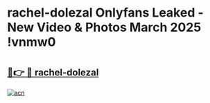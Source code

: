 # rachel-dolezal Onlyfans Leaked - New Video & Photos March 2025 !vnmw0

# <h2><a href="https://q7thfl.iuczelnia.edu.pl?title=rachel-dolezal&ref=vnmw0">🔗👉 🔴 rachel-dolezal</a></h2>

[![acn](https://github.com/user-attachments/assets/0f9c940e-d8b0-45ae-aac7-cd30a18b3e1c)](https://q7thfl.iuczelnia.edu.pl?title=rachel-dolezal&ref=vnmw0)

